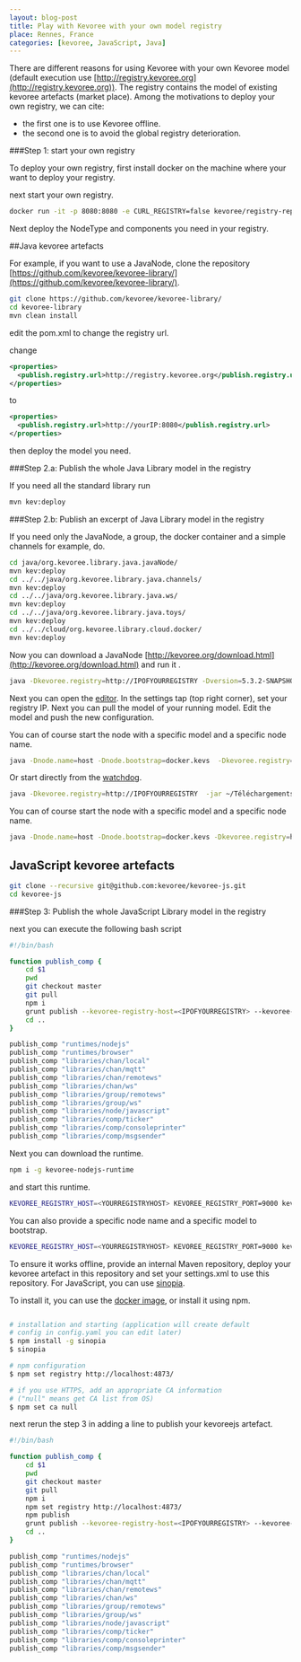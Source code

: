 ```yaml
---
layout: blog-post
title: Play with Kevoree with your own model registry
place: Rennes, France
categories: [kevoree, JavaScript, Java]
---
```


There are different reasons for using Kevoree with your own Kevoree model (default execution use [http://registry.kevoree.org](http://registry.kevoree.org)). The registry contains the model of existing kevoree artefacts (market place). Among the motivations to deploy your own registry, we can cite:

- the first one is to use Kevoree offline.
- the second one is to avoid the global registry deterioration.

<!--more-->

###Step 1: start your own registry

To deploy your own registry, first install docker on the machine where your want to deploy your registry.

next start your own registry.

```bash
docker run -it -p 8080:8080 -e CURL_REGISTRY=false kevoree/registry-replica
```

Next deploy the NodeType and components you need in your registry.

##Java kevoree artefacts

For example, if you want to use a JavaNode, clone the repository [https://github.com/kevoree/kevoree-library/](https://github.com/kevoree/kevoree-library/).



```bash
git clone https://github.com/kevoree/kevoree-library/
cd kevoree-library
mvn clean install
```

edit the pom.xml to change the registry url.

change

```xml
<properties>
  <publish.registry.url>http://registry.kevoree.org</publish.registry.url>
</properties>
```

to

```xml
<properties>
  <publish.registry.url>http://yourIP:8080</publish.registry.url>
</properties>
```

then deploy the model you need.

###Step 2.a: Publish the whole Java Library model in the registry

If you need all the standard library run

```bash
mvn kev:deploy
```

###Step 2.b: Publish an excerpt of Java Library model in the registry

If you need only the JavaNode, a group, the docker container and a simple channels for example, do.

```bash
cd java/org.kevoree.library.java.javaNode/
mvn kev:deploy
cd ../../java/org.kevoree.library.java.channels/
mvn kev:deploy
cd ../../java/org.kevoree.library.java.ws/
mvn kev:deploy
cd ../../java/org.kevoree.library.java.toys/
mvn kev:deploy
cd ../../cloud/org.kevoree.library.cloud.docker/
mvn kev:deploy
```


Now you can download a JavaNode [http://kevoree.org/download.html](http://kevoree.org/download.html) and run it .

```bash
java -Dkevoree.registry=http://IPOFYOURREGISTRY -Dversion=5.3.2-SNAPSHOT -Dkevoree.version=5.3.2-SNAPSHOT -jar ~/Téléchargements/org.kevoree.platform.standalone-5.3.2-20160128.112324-2.jar
```

Next you can open the [editor](http://editor.kevoree.org). In the settings tap (top right corner), set your registry IP. Next you can pull the model of your running model. Edit the model and push the new configuration.

You can of course start the node with a specific model and a specific node name.

```bash
java -Dnode.name=host -Dnode.bootstrap=docker.kevs  -Dkevoree.registry=http://IPOFYOURREGISTRY -Dversion=5.3.2-SNAPSHOT -Dkevoree.version=5.3.2-SNAPSHOT -jar ~/Téléchargements/org.kevoree.platform.standalone-5.3.2-20160128.112324-2.jar
```

Or start directly from the [watchdog](http://oss.sonatype.org/service/local/artifact/maven/redirect?r=public&g=org.kevoree.watchdog&a=org.kevoree.watchdog&v=RELEASE).

```bash
java -Dkevoree.registry=http://IPOFYOURREGISTRY  -jar ~/Téléchargements/org.kevoree.watchdog-0.27.jar 5.3.2-SNAPSHOT
```

You can of course start the node with a specific model and a specific node name.


```bash
java -Dnode.name=host -Dnode.bootstrap=docker.kevs -Dkevoree.registry=http://IPOFYOURREGISTRY  -jar ~/Téléchargements/org.kevoree.watchdog-0.27.jar 5.3.2-SNAPSHOT
```

## JavaScript kevoree artefacts

```bash
git clone --recursive git@github.com:kevoree/kevoree-js.git
cd kevoree-js
```

###Step 3: Publish the whole JavaScript Library model in the registry


next you can execute the following bash script

```bash
#!/bin/bash

function publish_comp {
    cd $1
    pwd
    git checkout master
    git pull
    npm i
    grunt publish --kevoree-registry-host=<IPOFYOURREGISTRY> --kevoree-registry-port=8080
    cd ..
}

publish_comp "runtimes/nodejs"
publish_comp "runtimes/browser"
publish_comp "libraries/chan/local"
publish_comp "libraries/chan/mqtt"
publish_comp "libraries/chan/remotews"
publish_comp "libraries/chan/ws"
publish_comp "libraries/group/remotews"
publish_comp "libraries/group/ws"
publish_comp "libraries/node/javascript"
publish_comp "libraries/comp/ticker"
publish_comp "libraries/comp/consoleprinter"
publish_comp "libraries/comp/msgsender"
```

Next you can download the runtime.

```bash
npm i -g kevoree-nodejs-runtime
```


and start this runtime.


```bash
KEVOREE_REGISTRY_HOST=<YOURREGISTRYHOST> KEVOREE_REGISTRY_PORT=9000 kevoreejs
```

You can also provide a specific node name and a specific model to bootstrap.

```bash
KEVOREE_REGISTRY_HOST=<YOURREGISTRYHOST> KEVOREE_REGISTRY_PORT=9000 kevoreejs --nodeName node0 --kevscript model.kevs
```

To ensure it works offline, provide an internal Maven repository, deploy your kevoree artefact in this repository and set your settings.xml to use this repository. For JavaScript, you can use [sinopia](https://www.npmjs.com/package/sinopia).

To install it, you can use the [docker image](https://registry.hub.docker.com/u/keyvanfatehi/sinopia/), or install it using npm.

```bash

# installation and starting (application will create default
# config in config.yaml you can edit later)
$ npm install -g sinopia
$ sinopia

# npm configuration
$ npm set registry http://localhost:4873/

# if you use HTTPS, add an appropriate CA information
# ("null" means get CA list from OS)
$ npm set ca null
```

next rerun the step 3 in adding a line to publish your kevoreejs artefact.

```bash
#!/bin/bash

function publish_comp {
    cd $1
    pwd
    git checkout master
    git pull
    npm i
    npm set registry http://localhost:4873/
    npm publish
    grunt publish --kevoree-registry-host=<IPOFYOURREGISTRY> --kevoree-registry-port=8080
    cd ..
}

publish_comp "runtimes/nodejs"
publish_comp "runtimes/browser"
publish_comp "libraries/chan/local"
publish_comp "libraries/chan/mqtt"
publish_comp "libraries/chan/remotews"
publish_comp "libraries/chan/ws"
publish_comp "libraries/group/remotews"
publish_comp "libraries/group/ws"
publish_comp "libraries/node/javascript"
publish_comp "libraries/comp/ticker"
publish_comp "libraries/comp/consoleprinter"
publish_comp "libraries/comp/msgsender"
```

